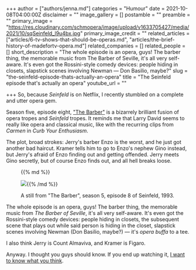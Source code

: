 +++
author = ["authors/jenna.md"]
categories = "Humour"
date = 2021-10-08T04:00:00Z
disclaimer = ""
image_gallery = []
postamble = ""
preamble = ""
primary_image = "https://res.cloudinary.com/schmopera/image/upload/v1633705427/media/2021/10/sqSeinfeld_l9u4bx.jpg"
primary_image_credit = ""
related_articles = ["articles/6-tv-shows-that-should-be-operas.md", "articles/the-brief-history-of-madefortv-opera.md"]
related_companies = []
related_people = []
short_description = "The whole episode is an opera, guys! The barber thing, the memorable music from The Barber of Seville, it's all very self-aware. It's even got the Rossini-style comedy devices: people hiding in closets, slapstick scenes involving Newman — Don Basilio, maybe?"
slug = "the-seinfeld-episode-thats-actually-an-opera"
title = "The Seinfeld episode that's actually an opera"
youtube_url = ""

+++
So, because _Seinfeld_ is on Netflix, I recently stumbled on a complete and utter opera gem.

Season five, episode eight, ["The Barber"](https://en.wikipedia.org/wiki/The_Barber_(Seinfeld)) is a bizarrely brilliant fusion of opera tropes and _Seinfeld_ tropes. It reminds me that Larry David seems to really like opera and classical music, like with the recurring clips from _Carmen_ in _Curb Your Enthusiasm_.

The plot, broad strokes: Jerry's barber Enzo is the worst, and he just got another bad haircut. Kramer tells him to go to Enzo's nephew Gino instead, but Jerry's afraid of Enzo finding out and getting offended. Jerry meets Gino secretly, but of course Enzo finds out, and all hell breaks loose.

<figure data-type="image">{{% md %}}

![](https://res.cloudinary.com/schmopera/image/upload/v1633705446/media/2021/10/Seinfeld_yj89tz.jpg){{% /md %}}

<figcaption>A still from "The Barber", season 5, episode 8 of Seinfeld, 1993.</figcaption>

</figure>

The whole episode is an opera, guys! The barber thing, the memorable music from _The Barber of Seville_, it's all very self-aware. It's even got the Rossini-style comedy devices: people hiding in closets, the subsequent scene that plays out while said person is hiding in the closet, slapstick scenes involving Newman (Don Basilio, maybe?) — it's _opera buffa_ to a tee. 

I also think Jerry is Count Almaviva, and Kramer is Figaro.

Anyway. I thought you guys should know. If you end up watching it, [I want to know what you think](mailto:hello@schmopera.com).